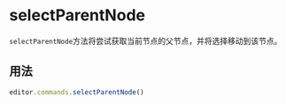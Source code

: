 # selectParentNode
`selectParentNode`方法将尝试获取当前节点的父节点，并将选择移动到该节点。

## 用法
```js
editor.commands.selectParentNode()
```